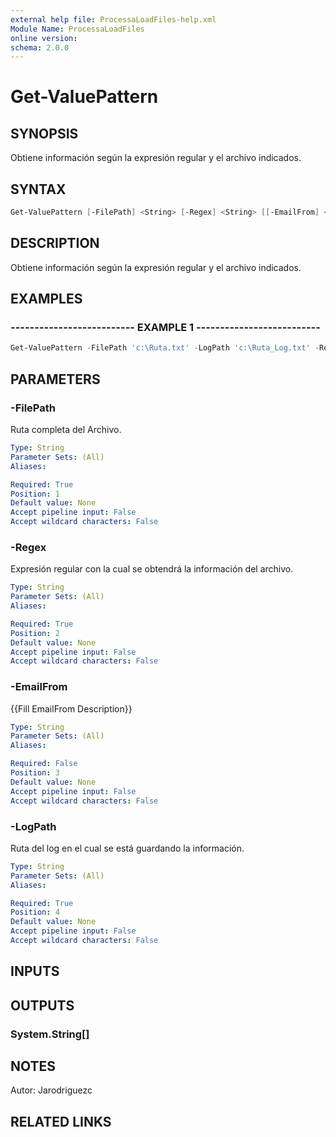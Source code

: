 ```yaml
---
external help file: ProcessaLoadFiles-help.xml
Module Name: ProcessaLoadFiles
online version: 
schema: 2.0.0
---
```


# Get-ValuePattern

## SYNOPSIS
Obtiene información según la expresión regular y el archivo indicados.

## SYNTAX

```powershell
Get-ValuePattern [-FilePath] <String> [-Regex] <String> [[-EmailFrom] <String>] [-LogPath] <String>
```

## DESCRIPTION
Obtiene información según la expresión regular y el archivo indicados.

## EXAMPLES

### -------------------------- EXAMPLE 1 --------------------------
```powershell
Get-ValuePattern -FilePath 'c:\Ruta.txt' -LogPath 'c:\Ruta_Log.txt' -Regex '[0-9]{16}'
```

## PARAMETERS

### -FilePath
Ruta completa del Archivo.

```yaml
Type: String
Parameter Sets: (All)
Aliases: 

Required: True
Position: 1
Default value: None
Accept pipeline input: False
Accept wildcard characters: False
```

### -Regex
Expresión regular con la cual se obtendrá la información del archivo.

```yaml
Type: String
Parameter Sets: (All)
Aliases: 

Required: True
Position: 2
Default value: None
Accept pipeline input: False
Accept wildcard characters: False
```

### -EmailFrom
{{Fill EmailFrom Description}}

```yaml
Type: String
Parameter Sets: (All)
Aliases: 

Required: False
Position: 3
Default value: None
Accept pipeline input: False
Accept wildcard characters: False
```

### -LogPath
Ruta del log en el cual se está guardando la información.

```yaml
Type: String
Parameter Sets: (All)
Aliases: 

Required: True
Position: 4
Default value: None
Accept pipeline input: False
Accept wildcard characters: False
```

## INPUTS

## OUTPUTS

### System.String[]

## NOTES
Autor: Jarodriguezc

## RELATED LINKS

